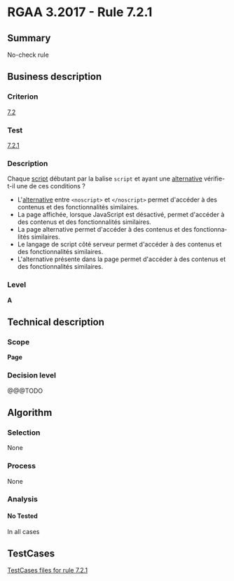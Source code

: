 # RGAA 3.2017 - Rule 7.2.1

## Summary
No-check rule


## Business description

### Criterion
[7.2](http://references.modernisation.gouv.fr/rgaa-accessibilite/criteres.html#crit-7-2)

### Test
[7.2.1](http://references.modernisation.gouv.fr/rgaa-accessibilite/criteres.html#test-7-2-1)

### Description
<div lang="fr">Chaque <a href="http://references.modernisation.gouv.fr/rgaa-accessibilite/glossaire.html#script">script</a> d&#xE9;butant par la balise <code lang="en">script</code> et ayant une <a href="http://references.modernisation.gouv.fr/rgaa-accessibilite/glossaire.html#alternative--script">alternative</a> v&#xE9;rifie-t-il une de ces conditions&nbsp;? <ul><li>L'<a href="http://references.modernisation.gouv.fr/rgaa-accessibilite/glossaire.html#alternative--script">alternative</a> entre <code lang="en">&lt;noscript&gt;</code> et <code lang="en">&lt;/noscript&gt;</code> permet d'acc&#xE9;der &#xE0; des contenus et des fonctionnalit&#xE9;s similaires.</li> <li>La page affich&#xE9;e, lorsque JavaScript est d&#xE9;sactiv&#xE9;, permet d'acc&#xE9;der &#xE0; des contenus et des fonctionnalit&#xE9;s similaires.</li> <li>La page alternative permet d'acc&#xE9;der &#xE0; des contenus et des fonctionnalit&#xE9;s similaires.</li> <li>Le langage de script c&#xF4;t&#xE9; serveur permet d'acc&#xE9;der &#xE0; des contenus et des fonctionnalit&#xE9;s similaires.</li> <li>L'alternative pr&#xE9;sente dans la page permet d'acc&#xE9;der &#xE0; des contenus et des fonctionnalit&#xE9;s similaires.</li> </ul></div>

### Level
**A**


## Technical description

### Scope
**Page**

### Decision level
@@@TODO


## Algorithm

### Selection
None

### Process
None

### Analysis

#### No Tested
In all cases


##  TestCases

[TestCases files for rule 7.2.1](https://github.com/Asqatasun/Asqatasun/tree/develop/rules/rules-rgaa3.2017/src/test/resources/testcases/rgaa32017/Rgaa32017Rule070201/)


